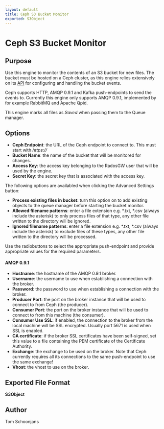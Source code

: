 ```yaml
---
layout: default
title: Ceph S3 Bucket Monitor
exported: S3Object
---
```


# Ceph S3 Bucket Monitor

## Purpose

Use this engine to monitor the contents of an S3 bucket for new files. The bucket must be hosted on a Ceph cluster, as this engine relies extensively on its <a href="https://docs.ceph.com/en/nautilus/radosgw/notifications/">API</a> for configuring and handling the bucket events.

Ceph supports HTTP, AMQP 0.9.1 and Kafka push-endpoints to send the events to. Currently this engine only supports AMQP 0.9.1, implemented by for example RabbitMQ and Apache Qpid.

This engine marks all files as <i>Saved</i> when passing them to the Queue manager.

## Options

* <b>Ceph Endpoint</b>: the URL of the Ceph endpoint to connect to. This must start with <i>https://</i>
* <b>Bucket Name</b>: the name of the bucket that will be monitored for changes.
* <b>Access Key</b>: the access key belonging to the RadosGW user that will be used by the engine.
* <b>Secret Key</b>: the secret key that is associated with the access key.

The following options are availabled when clicking the Advanced Settings button:

* <b>Process existing files in bucket</b>: turn this option on to add existing objects to the queue manager before starting the bucket monitor.
* <b>Allowed filename patterns</b>: enter a file extension e.g. *.txt, *.csv (always include the asterisk) to only process files of
that type, any other file written to the directory will be ignored.
* <b>Ignored filename patterns</b>: enter a file extension e.g. *.txt, *.csv (always include the asterisk) to exclude files of
these types, any other file written to the directory will be processed.

Use the radiobuttons to select the appropriate push-endpoint and provide appropriate values for the required parameters.

#### AMQP 0.9.1

* <b>Hostname</b>: the hostname of the AMQP 0.9.1 broker.
* <b>Username</b>: the username to use when establishing a connection with the broker.
* <b>Password</b>: the password to use when establishing a connection with the broker.
* <b>Producer Port</b>: the port on the broker instance that will be used to connect to from Ceph (the producer).
* <b>Consumer Port</b>: the port on the broker instance that will be used to connect to from this machine (the consumer).
* <b>Consumer Use SSL</b>: if enabled, the connection to the broker from the local machine will be SSL encrypted. Usually port 5671 is used when SSL is enabled.
* <b>CA certificate</b>: if the broker SSL certificates have been self-signed, set this value to a file containing the PEM certificate of the Certificate Authority.
* <b>Exchange</b>: the exchange to be used on the broker. Note that Ceph currently requires all its connections to the same push-endpoint to use the same exchange!
* <b>Vhost</b>: the vhost to use on the broker.

## Exported File Format

<b>S3Object</b>

## Author

Tom Schoonjans
